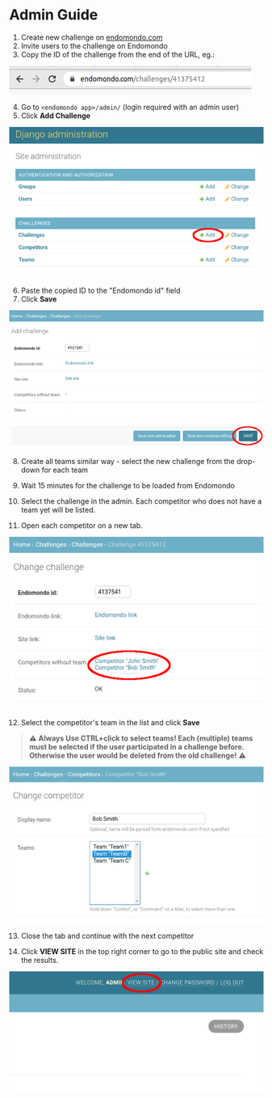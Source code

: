 # Admin Guide

1. Create new challenge on [endomondo.com](https://endomondo.com)
2. Invite users to the challenge on Endomondo
3. Copy the ID of the challenge from the end of the URL, eg.:

![example](img/ch-url.png)

4. Go to `<endomondo app>/admin/` (login required with an admin user)
5. Click **Add Challenge**

![Add challenge](img/admin-add-ch.png)

6. Paste the copied ID to the "Endomondo id" field
7. Click **Save**

![New challenge](img/new-ch.png)

8. Create all teams similar way - select the new challenge from the drop-down for each team

9. Wait 15 minutes for the challenge to be loaded from Endomondo

10. Select the challenge in the admin. Each competitor who does not have a team yet will be listed.

11. Open each competitor on a new tab.

![Challange competitors](img/ch-competitors.png)

12. Select the competitor's team in the list and click **Save**

> :warning: **Always Use CTRL+click to select teams! Each (multiple) teams must be selected if the user participated in a challenge before. Otherwise the user would be deleted from the old challenge!** :warning:

![Add to team](img/add-to-team.png)

13. Close the tab and continue with the next competitor

14. Click **VIEW SITE** in the top right corner to go to the public site and check the results.

![View site](img/view-site.png)
